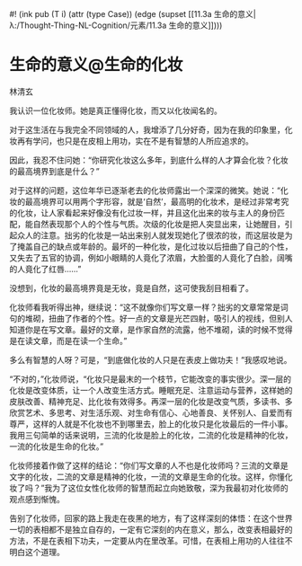 #! (ink pub (T i) (attr (type Case)) (edge (supset [[11.3a 生命的意义|λ:/Thought-Thing-NL-Cognition/元素/11.3a 生命的意义]])))

# 生命的意义@生命的化妆

林清玄　　　　　　　　　　　　　　　　　

我认识一位化妆师。她是真正懂得化妆，而又以化妆闻名的。

对于这生活在与我完全不同领域的人，我增添了几分好奇，因为在我的印象里，化妆再有学问，也只是在皮相上用功，实在不是有智慧的人所应追求的。

因此，我忍不住问她：“你研究化妆这么多年，到底什么样的人才算会化妆？化妆的最高境界到底是什么？”

对于这样的问题，这位年华已逐渐老去的化妆师露出一个深深的微笑。她说：“化妆的最高境界可以用两个字形容，就是‘自然’，最高明的化妆术，是经过非常考究的化妆，让人家看起来好像没有化过妆一样，并且这化出来的妆与主人的身份匹配，能自然表现那个人的个性与气质。次级的化妆是把人突显出来，让她醒目，引起众人的注意。拙劣的化妆是一站出来别人就发现她化了很浓的妆，而这层妆是为了掩盖自己的缺点或年龄的。最坏的一种化妆，是化过妆以后扭曲了自己的个性，又失去了五官的协调，例如小眼睛的人竟化了浓眉，大脸蛋的人竟化了白脸，阔嘴的人竟化了红唇……”

没想到，化妆的最高境界竟是无妆，竟是自然，这可使我刮目相看了。

化妆师看我听得出神，继续说：“这不就像你们写文章一样？拙劣的文章常常是词句的堆砌，扭曲了作者的个性。好一点的文章是光芒四射，吸引人的视线，但别人知道你是在写文章。最好的文章，是作家自然的流露，他不堆砌，读的时候不觉得是在读文章，而是在读一个生命。”

多么有智慧的人呀？可是，“到底做化妆的人只是在表皮上做功夫！”我感叹地说。

“不对的，”化妆师说，“化妆只是最末的一个枝节，它能改变的事实很少。深一层的化妆是改变体质，让一个人改变生活方式。睡眠充足、注意运动与营养，这样她的皮肤改善、精神充足、比化妆有效得多。再深一层的化妆是改变气质，多读书、多欣赏艺术、多思考、对生活乐观、对生命有信心、心地善良、关怀别人、自爱而有尊严，这样的人就是不化妆也不到哪里去，脸上的化妆只是化妆最后的一件小事。我用三句简单的话来说明，三流的化妆是脸上的化妆，二流的化妆是精神的化妆，一流的化妆是生命的化妆。”

化妆师接着作做了这样的结论：“你们写文章的人不也是化妆师吗？三流的文章是文字的化妆，二流的文章是精神的化妆，一流的文章是生命的化妆。这样，你懂化妆了吗？”我为了这位女性化妆师的智慧而起立向她致敬，深为我最初对化妆师的观点感到惭愧。

告别了化妆师，回家的路上我走在夜黑的地方，有了这样深刻的体悟：在这个世界一切的表相都不是独立自存的，一定有它深刻的内在意义，那么，改变表相最好的方法，不是在表相下功夫，一定要从内在里改革。可惜，在表相上用功的人往往不明白这个道理。